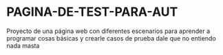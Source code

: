 # PAGINA-DE-TEST-PARA-AUT
Proyecto de una página web con diferentes escenarios para aprender a programar cosas básicas y crearle casos de prueba
dale que no entiendo nada masta

